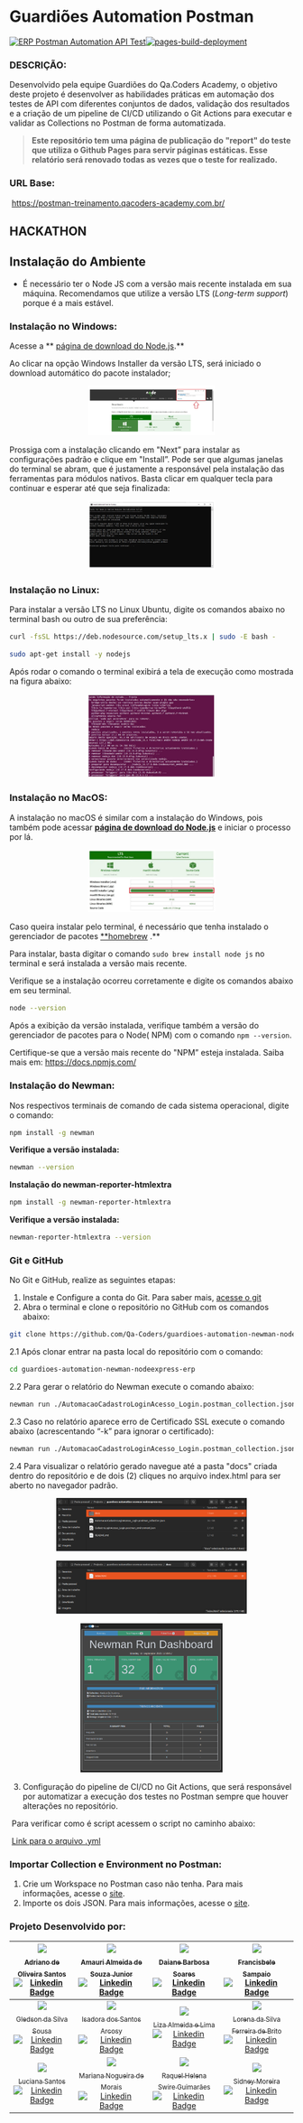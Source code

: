 # Guardiões Automation Postman

[![ERP Postman Automation API Test](https://github.com/Qa-Coders/guardioes-automation-newman-nodeexpress-erp/actions/workflows/ci_ApiTreinPostman.yml/badge.svg)](https://github.com/Qa-Coders/guardioes-automation-newman-nodeexpress-erp/actions/workflows/ci_ApiTreinPostman.yml)[![pages-build-deployment](https://github.com/Qa-Coders/guardioes-automation-newman-nodeexpress-erp/actions/workflows/pages/pages-build-deployment/badge.svg)](https://github.com/Qa-Coders/guardioes-automation-newman-nodeexpress-erp/actions/workflows/pages/pages-build-deployment)

### DESCRIÇÃO:

Desenvolvido pela equipe Guardiões do Qa.Coders Academy, o objetivo deste projeto é desenvolver as habilidades práticas em automação dos testes de API com diferentes conjuntos de dados, validação dos resultados e a criação de um pipeline de CI/CD utilizando o Git Actions para executar e validar as Collections no Postman de forma automatizada.

> **Este repositório tem uma página de publicação do "report" do teste que utiliza o Github Pages para servir páginas estáticas. Esse relatório será renovado todas as vezes que o teste for realizado.**

### URL Base: 

​	https://postman-treinamento.qacoders-academy.com.br/

## HACKATHON

## Instalação do Ambiente

* É necessário ter o Node JS com a versão mais recente instalada em sua máquina. Recomendamos que utilize a versão LTS (*Long-term support*) porque é a mais estável. 

### Instalação no Windows:

Acesse a ** [página de download do Node.js](https://nodejs.org/en/download/).**

Ao clicar na opção Windows Installer da versão LTS, será iniciado o download automático do pacote instalador;

<p align="center">
  <img src="./.images/tela_site_node.png" alt="versão Download para Windows" width="45%" />


Prossiga com a instalação clicando em "Next” para instalar as configurações padrão e clique em "Install”. Pode ser que algumas janelas do terminal se abram, que é justamente a responsável pela instalação das ferramentas para módulos nativos. Basta clicar em qualquer tecla para continuar e esperar até que seja finalizada:

<p align="center">
  <img src="./.images/prompt_install_node.png" alt="Prompt Terminal" width="45%" />


### Instalação no Linux:

Para instalar a versão LTS no Linux Ubuntu, digite os comandos abaixo no terminal bash ou outro de sua preferência:

```sh default
curl -fsSL https://deb.nodesource.com/setup_lts.x | sudo -E bash -
```

```sh default
sudo apt-get install -y nodejs
```

Após rodar o comando o terminal exibirá a tela de execução como mostrada na figura abaixo: 

<p align="center">
  <img src="./.images/bash_install_node_linux.png" alt="Bash do Linux" width="45%" />


### **Instalação no MacOS:**

A instalação no macOS é similar com a instalação do Windows, pois também pode acessar **[página de download do Node.js](https://nodejs.org/en/download/)** e iniciar o processo por lá.

<p align="center">
  <img src="./.images/tela_download_node_mac.png" alt="versão Download para MacOs" width="45%" />


Caso queira instalar pelo terminal, é necessário que tenha instalado o gerenciador de pacotes [**homebrew](https://brew.sh/index_pt-br) .**

Para instalar, basta digitar o comando `sudo brew install node js` no terminal e será instalada a versão mais recente.

Verifique se a instalação ocorreu corretamente e digite os comandos abaixo em seu terminal.

```sh default
node --version
```

Após a exibição da versão instalada, verifique também a versão do gerenciador de pacotes para o Node( NPM) com o comando `npm --version`.

Certifique-se que a versão mais recente do "NPM” esteja instalada. Saiba mais em: https://docs.npmjs.com/

### **Instalação do Newman:**

Nos respectivos terminais de comando de cada sistema operacional, digite o comando:

```sh default
npm install -g newman
```

**Verifique a versão instalada:**

```sh default
newman --version
```

**Instalação do newman-reporter-htmlextra**

```sh default
npm install -g newman-reporter-htmlextra
```

**Verifique a versão instalada:**

```sh default
newman-reporter-htmlextra --version
```

### **Git e GitHub**

No Git e GitHub, realize as seguintes etapas:

1. Instale e Configure a conta do Git. Para saber mais, [acesse o git](https://git-scm.com/download/win)
2. Abra o terminal e clone o repositório no GitHub com os comandos abaixo:

```sh default
git clone https://github.com/Qa-Coders/guardioes-automation-newman-nodeexpress-erp.git
```

  2.1 Após clonar entrar na pasta local do repositório com o comando:

```sh default
cd guardioes-automation-newman-nodeexpress-erp
```

  2.2 Para gerar o relatório do Newman execute o comando abaixo:

```sh default
newman run ./AutomacaoCadastroLoginAcesso_Login.postman_collection.json -e ./CadastroLoginAcesso_Login.postman_environment.json --reporters cli, -r htmlextra --reporter-htmlextra-browserTitle "Report Test Signup/Login - ERP" --reporter-htmlextra-title "Report Test Signup/Login - ERP" --reporter-htmlextra-export ./docs/index.html
```

  2.3 Caso no relatório aparece erro de Certificado SSL execute o comando abaixo (acrescentando “-k” para ignorar o certificado):

```sh default
newman run ./AutomacaoCadastroLoginAcesso_Login.postman_collection.json -e ./CadastroLoginAcesso_Login.postman_environment.json -k --reporters cli, -r htmlextra --reporter-htmlextra-browserTitle "Report Test Signup/Login - ERP" --reporter-htmlextra-title "Report Test Signup/Login - ERP" --reporter-htmlextra-export ./docs/index.html
```
  2.4 Para visualizar o relatório gerado navegue até a pasta "docs" criada dentro do repositório e de dois (2) cliques no arquivo index.html para ser aberto no navegador padrão.

<p align="center">
  <img src="./.images/pasta_docs.png" alt="Pasta Docs" width="67%" />
</p>

<p align="center">
  <img src="./.images/arquivo_index.png" alt="Arquivo index.html" width="67%" />
</p>

<p align="center">
  <img src="./.images/print_relatorio.png" alt="Reltório no Browser" width="50%" />
</p>

3. Configuração do pipeline de CI/CD no Git Actions, que será responsável por automatizar a execução dos testes no Postman sempre que houver alterações no repositório.

​	Para verificar como é script acessem o script no caminho abaixo:

​	[Link para o arquivo .yml](https://github.com/Qa-Coders/guardioes-automation-newman-nodeexpress-erp/blob/master/.github/workflows/ci_ApiTreinPostman.yml)

### Importar Collection e Environment no Postman:

1. Crie um Workspace no Postman caso não tenha. Para mais informações, acesse o [site](https://www.softwaretestinghelp.com/postman-collections-import-export-generate-code/).
2. Importe os dois JSON. Para mais informações, acesse o [site](https://www.softwaretestinghelp.com/postman-collections-import-export-generate-code/).

### Projeto Desenvolvido por:

| [<img loading="lazy" src="https://avatars.githubusercontent.com/u/118487810" width=90><br/><sub>Adriano de Oliveira Santos</sub>](https://github.com/Adreewoliver)<br/>[![Linkedin Badge](https://img.shields.io/badge/-LinkedIn-blue?style=flat-square&logo=Linkedin&logoColor=white&link=https://www.linkedin.com/in/adriano-de-oliveira-santos-784979253/)](https://www.linkedin.com/in/adriano-de-oliveira-santos-784979253/) | [<img loading="lazy" src="https://avatars.githubusercontent.com/u/33519484" width=90><br/><sub>Amauri Almeida de Souza Junior</sub>](https://github.com/amaurialmeida)<br/>[![Linkedin Badge](https://img.shields.io/badge/-LinkedIn-blue?style=flat-square&logo=Linkedin&logoColor=white&link=https://www.linkedin.com/in/amauri-almeida26/)](https://www.linkedin.com/in/amauri-almeida26/) | [<img loading="lazy" src="https://avatars.githubusercontent.com/u/139525897" width=90><br/><sub>Daiane Barbosa Soares</sub>](https://github.com/Day-Qa)<br/>[![Linkedin Badge](https://img.shields.io/badge/-LinkedIn-blue?style=flat-square&logo=Linkedin&logoColor=white&link=https://www.linkedin.com/in/daiane-barbosa-soares-a0841aa9/)](https://www.linkedin.com/in/daiane-barbosa-soares-a0841aa9/) | [<img loading="lazy" src="https://avatars.githubusercontent.com/u/124712872" width=90><br/><sub>Francisbele Sampaio</sub>](https://github.com/f-sam-paio)<br/>[![Linkedin Badge](https://img.shields.io/badge/-LinkedIn-blue?style=flat-square&logo=Linkedin&logoColor=white&link=https://www.linkedin.com/in/francisbele-sampaio-473477108)](https://www.linkedin.com/in/francisbele-sampaio-473477108) |
| :----------------------------------------------------------: | :----------------------------------------------------------: | :----------------------------------------------------------: | :----------------------------------------------------------: |
| [<img loading="lazy" src="https://avatars.githubusercontent.com/u/107374259" width=90><br/><sub>Gledson da Silva Sousa</sub>](https://github.com/Gledson013)<br/>[![Linkedin Badge](https://img.shields.io/badge/-LinkedIn-blue?style=flat-square&logo=Linkedin&logoColor=white&link=https://www.linkedin.com/mwlite/in/gledson-sousa/)](https://www.linkedin.com/mwlite/in/gledson-sousa/) | [<img loading="lazy" src="https://avatars.githubusercontent.com/u/132148396?" width=90><br/><sub>Isadora dos Santos Arcosy</sub>](https://github.com/ArcosyIsa)<br/>[![Linkedin Badge](https://img.shields.io/badge/-LinkedIn-blue?style=flat-square&logo=Linkedin&logoColor=white&link=https://www.linkedin.com/in/isadoraarcosy)](https://www.linkedin.com/in/isadoraarcosy) | [<img loading="lazy" src="https://avatars.githubusercontent.com/u/115679033" width=90><br/><sub>Liza Almeida e Lima</sub>](https://github.com/lizalima16)<br/>[![Linkedin Badge](https://img.shields.io/badge/-LinkedIn-blue?style=flat-square&logo=Linkedin&logoColor=white&link=www.linkedin.com/in/lizaalmeidaelima)](www.linkedin.com/in/lizaalmeidaelima) | [<img loading="lazy" src="https://avatars.githubusercontent.com/u/126680321" width=90><br/><sub>Lorena da Silva Ferreira de Brito</sub>](https://github.com/LorenaBrito28)<br/>[![Linkedin Badge](https://img.shields.io/badge/-LinkedIn-blue?style=flat-square&logo=Linkedin&logoColor=white&link=https://www.linkedin.com/in/lorenafbrito/)](https://www.linkedin.com/in/lorenafbrito/) |
| [<img loading="lazy" src="https://avatars.githubusercontent.com/u/86605122" width=90><br/><sub>Luciana Santos</sub>](https://github.com/LueSantos)<br/>[![Linkedin Badge](https://img.shields.io/badge/-LinkedIn-blue?style=flat-square&logo=Linkedin&logoColor=white&link=https://www.linkedin.com/in/luesantos)](https://www.linkedin.com/in/luesantos) | [<img loading="lazy" src="https://avatars.githubusercontent.com/u/125919777" width=90><br/><sub>Mariana Nogueira de Morais</sub>](https://github.com/Marinmorais)<br/>[![Linkedin Badge](https://img.shields.io/badge/-LinkedIn-blue?style=flat-square&logo=Linkedin&logoColor=white&link=https://www.linkedin.com/in/mariana-nogueira-829a4b265)](https://www.linkedin.com/in/mariana-nogueira-829a4b265) | [<img loading="lazy" src="https://avatars.githubusercontent.com/u/93127535" width=90><br/><sub>Raquel Helena Swire Guimarães</sub>](https://github.com/rhswire)<br/>[![Linkedin Badge](https://img.shields.io/badge/-LinkedIn-blue?style=flat-square&logo=Linkedin&logoColor=white&link=https://www.linkedin.com/in/rhswire)](https://www.linkedin.com/in/rhswire) | [<img loading="lazy" src="https://avatars.githubusercontent.com/u/15259942?s=96&v=4" width=90><br/><sub>Sidney Moreira</sub>](https://github.com/SidneyMoreira)<br/>[![Linkedin Badge](https://img.shields.io/badge/-LinkedIn-blue?style=flat-square&logo=Linkedin&logoColor=white&link=https://www.linkedin.com/in/sidmoreira/)](https://www.linkedin.com/in/sidmoreira/) |
